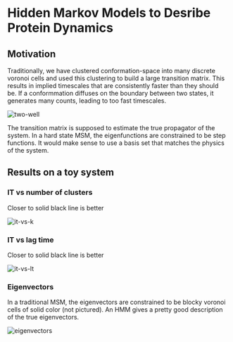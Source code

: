Hidden Markov Models to Desribe Protein Dynamics
==================

Motivation
--------------
Traditionally, we have clustered conformation-space into many discrete
voronoi cells and used this clustering to build a large transition matrix.
This results in implied timescales that are consistently faster than they
should be. If a conformmation diffuses on the boundary between two states, it generates many counts, leading to too fast timescales.


![two-well](https://raw.github.com/mpharrigan/fuzzy-clustering/master/figs/two-well.png)


The transition matrix is supposed to estimate the true propagator of the system. In a hard state MSM, the eigenfunctions are constrained to be step functions. It would make sense to use a basis set that matches the physics of the system.

Results on a toy system
----------

### IT vs number of clusters


Closer to solid black line is better

![it-vs-k](https://raw.github.com/mpharrigan/fuzzy-clustering/master/figs/its_vs_k.png)

### IT vs lag time


Closer to solid black line is better

![it-vs-lt](https://raw.github.com/mpharrigan/fuzzy-clustering/master/figs/its_vs_lt.png)

### Eigenvectors


In a traditional MSM, the eigenvectors are constrained to be blocky voronoi cells of solid color (not pictured). An HMM gives a pretty good description of the true eigenvectors.

![eigenvectors](https://raw.github.com/mpharrigan/fuzzy-clustering/master/figs/eigens.png)